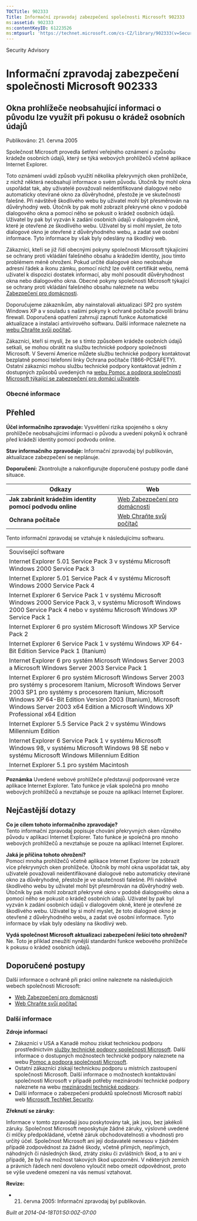 ```yaml
---
TOCTitle: 902333
Title: Informační zpravodaj zabezpečení společnosti Microsoft 902333
ms:assetid: 902333
ms:contentKeyID: 61223526
ms:mtpsurl: 'https://technet.microsoft.com/cs-CZ/library/902333(v=Security.10)'
---
```


Security Advisory

Informační zpravodaj zabezpečení společnosti Microsoft 902333
=============================================================

Okna prohlížeče neobsahující informaci o původu lze využít při pokusu o krádež osobních údajů
---------------------------------------------------------------------------------------------

Publikováno: 21. června 2005

Společnost Microsoft provedla šetření veřejného oznámení o způsobu krádeže osobních údajů, který se týká webových prohlížečů včetně aplikace Internet Explorer.

Toto oznámení uvádí způsob využití několika překryvných oken prohlížeče, z nichž některá neobsahují informace o svém původu. Útočník by mohl okna uspořádat tak, aby uživatelé považovali neidentifikované dialogové nebo automaticky otevírané okno za důvěryhodné, přestože je ve skutečnosti falešné. Při návštěvě škodlivého webu by uživatel mohl být přesměrován na důvěryhodný web. Útočník by pak mohl zobrazit překryvné okno v podobě dialogového okna a pomocí něho se pokusit o krádež osobních údajů. Uživatel by pak byl vyzván k zadání osobních údajů v dialogovém okně, které je otevřené ze škodlivého webu. Uživatel by si mohl myslet, že toto dialogové okno je otevřené z důvěryhodného webu, a zadat své osobní informace. Tyto informace by však byly odeslány na škodlivý web.

Zákazníci, kteří se již řídí obecnými pokyny společnosti Microsoft týkajícími se ochrany proti vkládání falešného obsahu a krádežím identity, jsou tímto problémem méně ohroženi. Pokud určité dialogové okno neobsahuje adresní řádek a ikonu zámku, pomocí nichž lze ověřit certifikát webu, nemá uživatel k dispozici dostatek informací, aby mohl posoudit důvěryhodnost okna nebo dialogového okna. Obecné pokyny společnosti Microsoft týkající se ochrany proti vkládání falešného obsahu naleznete na webu [Zabezpečení pro domácnosti](http://www.microsoft.com/cze/athome/security/email/phishing.mspx).

Doporučujeme zákazníkům, aby nainstalovali aktualizaci SP2 pro systém Windows XP a v souladu s našimi pokyny k ochraně počítače povolili bránu firewall. Doporučená opatření zahrnují zapnutí funkce Automatické aktualizace a instalaci antivirového softwaru. Další informace naleznete na [webu Chraňte svůj počítač](http://www.microsoft.com/cze/security/protect/).

Zákazníci, kteří si myslí, že se s tímto způsobem krádeže osobních údajů setkali, se mohou obrátit na službu technické podpory společnosti Microsoft. V Severní Americe můžete službu technické podpory kontaktovat bezplatně pomocí telefonní linky Ochrana počítače (1866-PCSAFETY). Ostatní zákazníci mohou službu technické podpory kontaktovat jedním z dostupných způsobů uvedených na [webu Pomoc a podpora společnosti Microsoft týkající se zabezpečení pro domácí uživatele](http://support.microsoft.com/security/).

### Obecné informace

Přehled
-------


**Účel informačního zpravodaje:** Vysvětlení rizika spojeného s okny prohlížeče neobsahujícími informaci o původu a uvedení pokynů k ochraně před krádeží identity pomocí podvodu online.

**Stav informačního zpravodaje:** Informační zpravodaj byl publikován, aktualizace zabezpečení se neplánuje.

**Doporučení:** Zkontrolujte a nakonfigurujte doporučené postupy podle dané situace.

| Odkazy                                                   | Web                                                                                                |
|----------------------------------------------------------|----------------------------------------------------------------------------------------------------|
| **Jak zabránit krádežím identity pomocí podvodu online** | [Web Zabezpečení pro domácnosti](http://www.microsoft.com/cze/athome/security/email/phishing.mspx) |
| **Ochrana počítače**                                     | [Web Chraňte svůj počítač](http://www.microsoft.com/cze/security/protect/)                         |

Tento informační zpravodaj se vztahuje k následujícímu softwaru.

|                                                                                                                                                                                                                                                                                                                          |
|--------------------------------------------------------------------------------------------------------------------------------------------------------------------------------------------------------------------------------------------------------------------------------------------------------------------------|
| Související software                                                                                                                                                                                                                                                                                                     |
| Internet Explorer 5.01 Service Pack 3 v systému Microsoft Windows 2000 Service Pack 3                                                                                                                                                                                                                                    |
| Internet Explorer 5.01 Service Pack 4 v systému Microsoft Windows 2000 Service Pack 4                                                                                                                                                                                                                                    |
| Internet Explorer 6 Service Pack 1 v systému Microsoft Windows 2000 Service Pack 3, v systému Microsoft Windows 2000 Service Pack 4 nebo v systému Microsoft Windows XP Service Pack 1                                                                                                                                   |
| Internet Explorer 6 pro systém Microsoft Windows XP Service Pack 2                                                                                                                                                                                                                                                       |
| Internet Explorer 6 Service Pack 1 v systému Windows XP 64-Bit Edition Service Pack 1 (Itanium)                                                                                                                                                                                                                          |
| Internet Explorer 6 pro systém Microsoft Windows Server 2003 a Microsoft Windows Server 2003 Service Pack 1                                                                                                                                                                                                              |
| Internet Explorer 6 pro systém Microsoft Windows Server 2003 pro systémy s procesorem Itanium, Microsoft Windows Server 2003 SP1 pro systémy s procesorem Itanium, Microsoft Windows XP 64-Bit Edition Version 2003 (Itanium), Microsoft Windows Server 2003 x64 Edition a Microsoft Windows XP Professional x64 Edition |
| Internet Explorer 5.5 Service Pack 2 v systému Windows Millennium Edition                                                                                                                                                                                                                                                |
| Internet Explorer 6 Service Pack 1 v systému Microsoft Windows 98, v systému Microsoft Windows 98 SE nebo v systému Microsoft Windows Millennium Edition                                                                                                                                                                 |
| Internet Explorer 5.1 pro systém Macintosh                                                                                                                                                                                                                                                                               |

**Poznámka** Uvedené webové prohlížeče představují podporované verze aplikace Internet Explorer. Tato funkce je však společná pro mnoho webových prohlížečů a nevztahuje se pouze na aplikaci Internet Explorer.

Nejčastější dotazy
------------------


**Co je cílem tohoto informačního zpravodaje?**  
Tento informační zpravodaj popisuje chování překryvných oken různého původu v aplikaci Internet Explorer. Tato funkce je společná pro mnoho webových prohlížečů a nevztahuje se pouze na aplikaci Internet Explorer.

**Jaká je příčina tohoto ohrožení?**  
Pomocí mnoha prohlížečů včetně aplikace Internet Explorer lze zobrazit více překryvných oken prohlížeče. Útočník by mohl okna uspořádat tak, aby uživatelé považovali neidentifikované dialogové nebo automaticky otevírané okno za důvěryhodné, přestože je ve skutečnosti falešné. Při návštěvě škodlivého webu by uživatel mohl být přesměrován na důvěryhodný web. Útočník by pak mohl zobrazit překryvné okno v podobě dialogového okna a pomocí něho se pokusit o krádež osobních údajů. Uživatel by pak byl vyzván k zadání osobních údajů v dialogovém okně, které je otevřené ze škodlivého webu. Uživatel by si mohl myslet, že toto dialogové okno je otevřené z důvěryhodného webu, a zadat své osobní informace. Tyto informace by však byly odeslány na škodlivý web.

**Vydá společnost Microsoft aktualizaci zabezpečení řešící toto ohrožení?**  
Ne. Toto je příklad zneužití nynější standardní funkce webového prohlížeče k pokusu o krádež osobních údajů.

Doporučené postupy
------------------


Další informace o ochraně při práci online naleznete na následujících webech společnosti Microsoft:

-   [Web Zabezpečení pro domácnosti](http://www.microsoft.com/cze/athome/security/email/phishing.mspx)
-   [Web Chraňte svůj počítač](http://www.microsoft.com/cze/security/protect/)

### Další informace

**Zdroje informací**

-   Zákazníci v USA a Kanadě mohou získat technickou podporu prostřednictvím [služby technické podpory společnosti Microsoft](http://go.microsoft.com/fwlink/?linkid=21131). Další informace o dostupných možnostech technické podpory naleznete na webu [Pomoc a podpora společnosti Microsoft](http://support.microsoft.com/?ln=cs).
-   Ostatní zákazníci získají technickou podporu u místních zastoupení společnosti Microsoft. Další informace o možnostech kontaktování společnosti Microsoft v případě potřeby mezinárodní technické podpory naleznete na webu [mezinárodní technické podpory](http://go.microsoft.com/fwlink/?linkid=21155).
-   Další informace o zabezpečení produktů společnosti Microsoft nabízí web [Microsoft TechNet Security](http://www.microsoft.com/cze/technet/security/).

**Zřeknutí se záruky:**

Informace v tomto zpravodaji jsou poskytovány tak, jak jsou, bez jakékoli záruky. Společnost Microsoft neposkytuje žádné záruky, výslovně uvedené či mlčky předpokládané, včetně záruk obchodovatelnosti a vhodnosti pro určitý účel. Společnost Microsoft ani její dodavatelé nenesou v žádném případě zodpovědnost za žádné škody, včetně přímých, nepřímých, náhodných či následných škod, ztráty zisku či zvláštních škod, a to ani v případě, že byli na možnost takových škod upozorněni. V některých zemích a právních řádech není dovoleno vyloučit nebo omezit odpovědnost, proto se výše uvedené omezení na vás nemusí vztahovat.

**Revize:**

-   21. června 2005: Informační zpravodaj byl publikován.

*Built at 2014-04-18T01:50:00Z-07:00*
